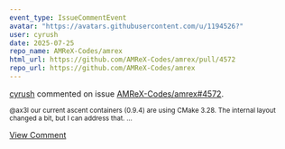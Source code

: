 ```yaml
---
event_type: IssueCommentEvent
avatar: "https://avatars.githubusercontent.com/u/1194526?"
user: cyrush
date: 2025-07-25
repo_name: AMReX-Codes/amrex
html_url: https://github.com/AMReX-Codes/amrex/pull/4572
repo_url: https://github.com/AMReX-Codes/amrex
---
```


<a href='https://github.com/cyrush' target='_blank'>cyrush</a> commented on issue <a href='https://github.com/AMReX-Codes/amrex/pull/4572' target='_blank'>AMReX-Codes/amrex#4572</a>.

<small>@ax3l our current ascent containers (0.9.4) are using CMake 3.28. The internal layout changed a bit, but I can address that....</small>

<a href='https://github.com/AMReX-Codes/amrex/pull/4572' target='_blank'>View Comment</a>